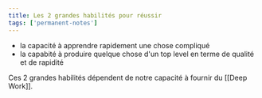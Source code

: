 ```yaml
---
title: Les 2 grandes habilités pour réussir
tags: ['permanent-notes']
---
```


- la capacité à apprendre rapidement une chose compliqué
- la capabité à produire quelque chose d'un top level en terme de qualité et de rapidité

Ces 2 grandes habilités dépendent de notre capacité à fournir du [[Deep Work]].